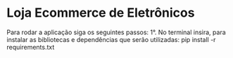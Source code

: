# Loja Ecommerce de Eletrônicos

Para rodar a aplicação siga os seguintes passos:
1°. No terminal insira, para instalar as bibliotecas e dependências que serão utilizadas:
pip install -r requirements.txt
